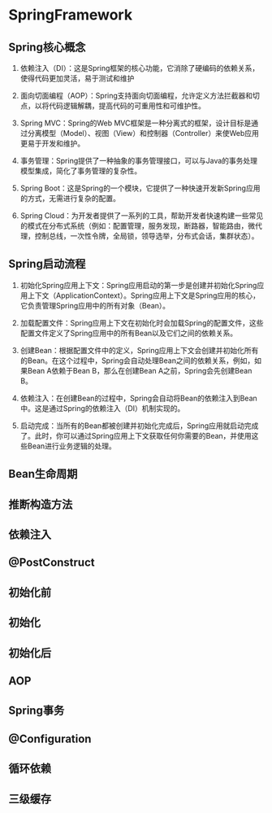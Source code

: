 # SpringFramework

## Spring核心概念

1. 依赖注入（DI）：这是Spring框架的核心功能，它消除了硬编码的依赖关系，使得代码更加灵活，易于测试和维护

2. 面向切面编程（AOP）：Spring支持面向切面编程，允许定义方法拦截器和切点，以将代码逻辑解耦，提高代码的可重用性和可维护性。

3. Spring MVC：Spring的Web MVC框架是一种分离式的框架，设计目标是通过分离模型（Model）、视图（View）和控制器（Controller）来使Web应用更易于开发和维护。

4. 事务管理：Spring提供了一种抽象的事务管理接口，可以与Java的事务处理模型集成，简化了事务管理的复杂性。

5. Spring Boot：这是Spring的一个模块，它提供了一种快速开发新Spring应用的方式，无需进行复杂的配置。

6. Spring Cloud：为开发者提供了一系列的工具，帮助开发者快速构建一些常见的模式在分布式系统（例如：配置管理，服务发现，断路器，智能路由，微代理，控制总线，一次性令牌，全局锁，领导选举，分布式会话，集群状态）。

## Spring启动流程

1. 初始化Spring应用上下文：Spring应用启动的第一步是创建并初始化Spring应用上下文（ApplicationContext）。Spring应用上下文是Spring应用的核心，它负责管理Spring应用中的所有对象（Bean）。

2. 加载配置文件：Spring应用上下文在初始化时会加载Spring的配置文件，这些配置文件定义了Spring应用中的所有Bean以及它们之间的依赖关系。

3. 创建Bean：根据配置文件中的定义，Spring应用上下文会创建并初始化所有的Bean。在这个过程中，Spring会自动处理Bean之间的依赖关系，例如，如果Bean A依赖于Bean B，那么在创建Bean A之前，Spring会先创建Bean B。

4. 依赖注入：在创建Bean的过程中，Spring会自动将Bean的依赖注入到Bean中。这是通过Spring的依赖注入（DI）机制实现的。

5. 启动完成：当所有的Bean都被创建并初始化完成后，Spring应用就启动完成了。此时，你可以通过Spring应用上下文获取任何你需要的Bean，并使用这些Bean进行业务逻辑的处理。

## Bean生命周期

## 推断构造方法

## 依赖注入

## @PostConstruct

## 初始化前

## 初始化

## 初始化后

## AOP

## Spring事务

## @Configuration

## 循环依赖

## 三级缓存